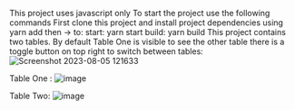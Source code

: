 This project uses javascript only
To start the project use the following commands
First clone this project and install project dependencies using yarn add
then -> to: 
          start: yarn start
          build: yarn build
This project contains two tables.
By default Table One is visible to see the other table there is a toggle button on top right to switch between tables: ![Screenshot 2023-08-05 121633](https://github.com/Neeraj9999/assignments_1/assets/35757823/d1c1c9cb-8a18-4702-9b04-4c5f89011edc)

Table One : ![image](https://github.com/Neeraj9999/assignments_1/assets/35757823/a0ccbf00-d821-4ff8-bc63-e53aea737af8)

Table Two: ![image](https://github.com/Neeraj9999/assignments_1/assets/35757823/d2c0b449-b10d-4356-baea-edf3d40e3b6a)



